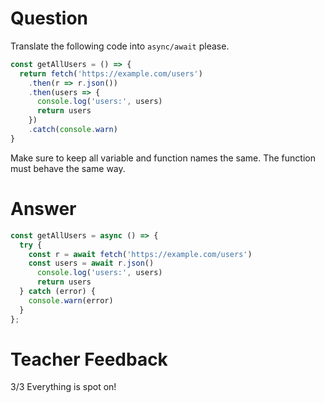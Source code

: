 # Question

Translate the following code into `async/await` please.

```js
const getAllUsers = () => {
  return fetch('https://example.com/users')
    .then(r => r.json())
    .then(users => {
      console.log('users:', users)
      return users
    })
    .catch(console.warn)
}
```

Make sure to keep all variable and function names the same. The function must behave the same way.


# Answer
```js
const getAllUsers = async () => {
  try {
    const r = await fetch('https://example.com/users')
    const users = await r.json()
      console.log('users:', users)
      return users
  } catch (error) {
    console.warn(error)
  }
};

```
# Teacher Feedback
3/3
Everything is spot on!